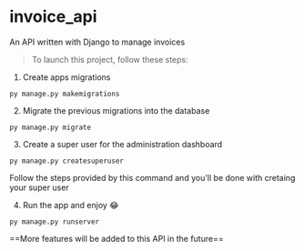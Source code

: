 # invoice_api
An API written with Django to manage invoices

> To launch this project, follow these steps:

1. Create apps migrations

`py manage.py makemigrations`

2. Migrate the previous migrations into the database

`py manage.py migrate`

3. Create a super user for the administration dashboard

`py manage.py createsuperuser`

Follow the steps provided by this command and you'll be done with cretaing your super user

4. Run the app and enjoy :joy:

`py manage.py runserver`

==More features will be added to this API in the future==
